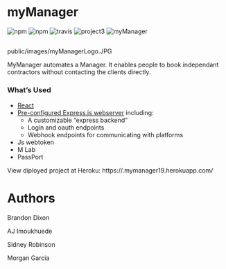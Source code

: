 # myManager

![npm](https://img.shields.io/badge/npm-6.4.1%20-brightgreen.svg)
![npm](https://img.shields.io/badge/npm-sequelize-orange.svg)
![travis](https://img.shields.io/badge/travis-passed-green.svg)
![project3](https://img.shields.io/badge/project3-myManager-brightgreen.svg)
![myManager](src/images/myManagerLogo.JPG)
##
public/images/myManagerLogo.JPG

MyManager automates a Manager. It enables people to book independant contractors without contacting the clients directly.

### What’s Used
* [React](https://reacttraining.com/react-router/web/guides/quick-start)
* [Pre-configured Express.js webserver](https://expressjs.com/) including:
  * A customizable “express backend”
  * Login and oauth endpoints
  * Webhook endpoints for communicating with platforms
* Js webtoken
* M Lab
* PassPort





View diployed project at Heroku:
https://.mymanager19.herokuapp.com/

# Authors
Brandon Dixon

AJ Imoukhuede

Sidney Robinson

Morgan Garcia
